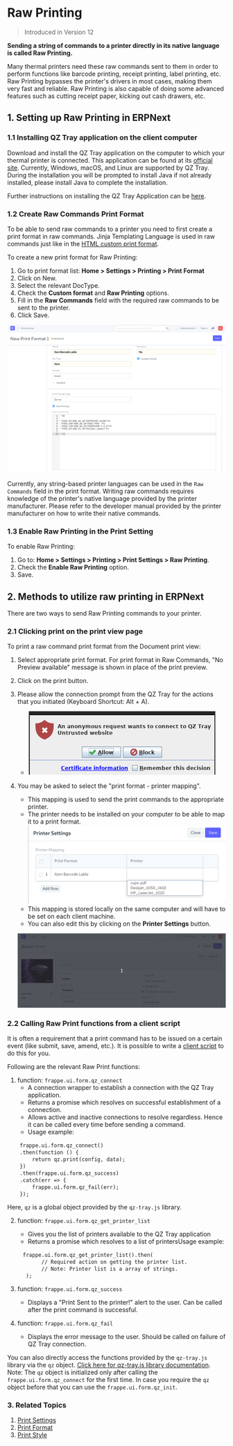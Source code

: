 
# Raw Printing



> 
> Introduced in Version 12
> 
> 
> 


**Sending a string of commands to a printer directly in its native language is called Raw Printing.**


Many thermal printers need these raw commands sent to them in order to perform functions like barcode printing, receipt printing, label printing, etc. Raw Printing bypasses the printer's drivers in most cases, making them very fast and reliable. Raw Printing is also capable of doing some advanced features such as cutting receipt paper, kicking out cash drawers, etc.


## 1. Setting up Raw Printing in ERPNext


### 1.1 Installing QZ Tray application on the client computer


Download and install the QZ Tray application on the computer to which your thermal printer is connected. This application can be found at its [official site](https://qz.io/download/). Currently, Windows, macOS, and Linux are supported by QZ Tray. During the installation you will be prompted to install Java if not already installed, please install Java to complete the installation.


Further instructions on installing the QZ Tray Application can be [here](https://qz.io/wiki/using-qz-tray).


### 1.2 Create Raw Commands Print Format


To be able to send raw commands to a printer you need to first create a print format in raw commands. Jinja Templating Language is used in raw commands just like in the [HTML custom print format](/docs/v13/user/manual/en/customize-erpnext/print-format).


To create a new print format for Raw Printing:


1. Go to print format list: **Home > Settings > Printing > Print Format**
2. Click on New.
3. Select the relevant DocType.
4. Check the **Custom format** and **Raw Printing** options.
5. Fill in the **Raw Commands** field with the required raw commands to be sent to the printer.
6. Click Save.


![Raw Commands Print Format](/files/raw-command-print-format.png)


Currently, any string-based printer languages can be used in the `Raw Commands` field in the print format. Writing raw commands requires knowledge of the printer's native language provided by the printer manufacturer. Please refer to the developer manual provided by the printer manufacturer on how to write their native commands.


### 1.3 Enable Raw Printing in the Print Setting


To enable Raw Printing:


1. Go to: **Home > Settings > Printing > Print Settings > Raw Printing**.
2. Check the **Enable Raw Printing** option.
3. Save.


## 2. Methods to utilize raw printing in ERPNext


There are two ways to send Raw Printing commands to your printer.


### 2.1 Clicking print on the print view page


To print a raw command print format from the Document print view:


1. Select appropriate print format. For print format in Raw Commands, "No Preview available" message is shown in place of the print preview.
2. Click on the print button.
3. Please allow the connection prompt from the QZ Tray for the actions that you initiated (Keyboard Shortcut: Alt + A).
	* ![QZ Tray Prompt](/files/qz-tray-prompt.png)
4. You may be asked to select the "print format - printer mapping".


	* This mapping is used to send the print commands to the appropriate printer.
	* The printer needs to be installed on your computer to be able to map it to a print format.
	![print format - printer mapping](/files/printer-settings.png)
	* This mapping is stored locally on the same computer and will have to be set on each client machine.
	* You can also edit this by clicking on the **Printer Settings** button.
	
	
	![Raw Printing from Print View](/files/raw-printing-from-print-view.gif)


### 2.2 Calling Raw Print functions from a client script


It is often a requirement that a print command has to be issued on a certain event (like submit, save, amend, etc.). It is possible to write a [client script](/docs/v13/user/manual/en/customize-erpnext/client-scripts) to do this for you.


Following are the relevant Raw Print functions:


1. function: `frappe.ui.form.qz_connect`
	* A connection wrapper to establish a connection with the QZ Tray application.
	* Returns a promise which resolves on successful establishment of a connection.
	* Allows active and inactive connections to resolve regardless. Hence it can be called every time before sending a command.
	* Usage example:



```
    frappe.ui.form.qz_connect()
    .then(function () {
        return qz.print(config, data);
    })
    .then(frappe.ui.form.qz_success)
    .catch(err => {
        frappe.ui.form.qz_fail(err);
    });

```

Here, `qz` is a global object provided by the `qz-tray.js` library.


2. function: `frappe.ui.form.qz_get_printer_list`


	* Gives you the list of printers available to the QZ Tray application
	* Returns a promise which resolves to a list of printersUsage example:



```
     frappe.ui.form.qz_get_printer_list().then(
           // Required action on getting the printer list.
           // Note: Printer list is a array of strings.
      );

```

3. function: `frappe.ui.form.qz_success`


	* Displays a "Print Sent to the printer!" alert to the user. Can be called after the print command is successful.
4. function: `frappe.ui.form.qz_fail`


	* Displays the error message to the user. Should be called on failure of QZ Tray connection.


You can also directly access the functions provided by the `qz-tray.js` library via the `qz` object. [Click here for qz-tray.js library documentation](https://qz.io/api/). Note: The `qz` object is initialized only after calling the `frappe.ui.form.qz_connect` for the first time. In case you require the `qz` object before that you can use the `frappe.ui.form.qz_init`.


### 3. Related Topics


1. [Print Settings](/docs/v13/user/manual/en/setting-up/print/print-settings)
2. [Print Format](/docs/v13/user/manual/en/setting-up/print/print-format)
3. [Print Style](/docs/v13/user/manual/en/setting-up/print/print-style)


